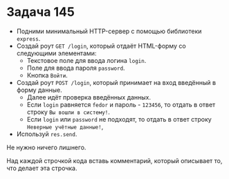 # Задача 145

* Подними минимальный HTTP-сервер с помощью библиотеки `express`.
* Создай роут `GET /login`, который отдаёт HTML-форму со следующими элементами:
  * Текстовое поле для ввода логина `login`.
  * Поле для ввода пароля `password`.
  * Кнопка `Войти`.
* Создай роут `POST /login`, который принимает на вход введённый в форму данные.
  * Далее идёт проверка введённых данных.
  * Если `login` равняется `fedor` и пароль - `123456`, то отдать в ответ 
    строку `Вы вошли в систему!`.
  * Если `login` или `password` не подходят, то отдать в ответ
    строку `Неверные учётные данные!`,
* Используй `res.send`.

Не нужно ничего лишнего.

Над каждой строчкой кода вставь комментарий, который описывает то, что делает эта строчка.
